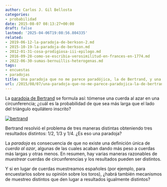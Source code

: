 ```yaml
---
author: Carlos J. Gil Bellosta
categories:
- probabilidad
date: 2015-08-07 08:13:27+00:00
draft: false
lastmod: '2025-04-06T19:08:56.804335'
related:
- 2019-06-12-la-paradoja-de-berkson-2.md
- 2015-10-19-la-paradoja-de-berkson.md
- 2012-01-31-cosa-prodigiosa-iii-epilogo.md
- 2016-09-28-como-se-escribia-verosimilitud-en-frances-en-1774.md
- 2022-06-30-sumas-bernuillis-heterogenas.md
tags:
- encuestas
- paradojas
title: Una paradoja que no me parece paradójica, la de Bertrand, y una pregunta
url: /2015/08/07/una-paradoja-que-no-me-parece-paradojica-la-de-bertrand-y-una-pregunta/
---
```


La [paradoja de Bertrand](https://en.wikipedia.org/wiki/Bertrand_paradox_(probability)) se formula así: tómense una cuerda al azar en una circunferencia; ¿cuál es la probabilidad de que sea más larga que el lado del triángulo equilátero inscrito?

[![bertrand](/wp-uploads/2015/08/bertrand.png#center)
](/wp-uploads/2015/08/bertrand.png#center)

Bertrand resolvió el problema de tres maneras distintas obteniendo tres resultados distintos: 1/2, 1/3 y 1/4. ¿Es eso una paradoja?

La _paradoja_ es consecuencia de que no existe una definición única de _cuerda al azar_, algunas de las cuales acaban dando más peso a cuerdas más largas y otras menos. En resumen, hay varias maneras razonables de _muestrear_ cuerdas de circunferencias y los resultados pueden ser distintos.

Y si en lugar de cuerdas muestreamos españoles (por ejemplo, para encuestarlos sobre su opinión sobre los toros), ¿habrá también mecanismos de muestreo distintos que den lugar a resultados igualmente distintos?